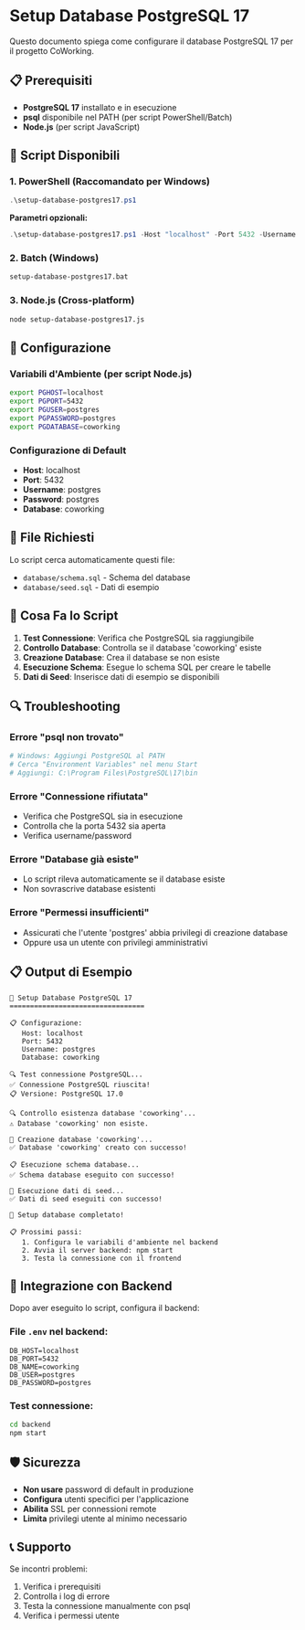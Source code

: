 # Setup Database PostgreSQL 17

Questo documento spiega come configurare il database PostgreSQL 17 per il progetto CoWorking.

## 📋 Prerequisiti

- **PostgreSQL 17** installato e in esecuzione
- **psql** disponibile nel PATH (per script PowerShell/Batch)
- **Node.js** (per script JavaScript)

## 🚀 Script Disponibili

### 1. **PowerShell** (Raccomandato per Windows)
```powershell
.\setup-database-postgres17.ps1
```

**Parametri opzionali:**
```powershell
.\setup-database-postgres17.ps1 -Host "localhost" -Port 5432 -Username "postgres" -Password "postgres" -DatabaseName "coworking"
```

### 2. **Batch** (Windows)
```cmd
setup-database-postgres17.bat
```

### 3. **Node.js** (Cross-platform)
```bash
node setup-database-postgres17.js
```

## 🔧 Configurazione

### Variabili d'Ambiente (per script Node.js)
```bash
export PGHOST=localhost
export PGPORT=5432
export PGUSER=postgres
export PGPASSWORD=postgres
export PGDATABASE=coworking
```

### Configurazione di Default
- **Host**: localhost
- **Port**: 5432
- **Username**: postgres
- **Password**: postgres
- **Database**: coworking

## 📁 File Richiesti

Lo script cerca automaticamente questi file:
- `database/schema.sql` - Schema del database
- `database/seed.sql` - Dati di esempio

## 🎯 Cosa Fa lo Script

1. **Test Connessione**: Verifica che PostgreSQL sia raggiungibile
2. **Controllo Database**: Controlla se il database 'coworking' esiste
3. **Creazione Database**: Crea il database se non esiste
4. **Esecuzione Schema**: Esegue lo schema SQL per creare le tabelle
5. **Dati di Seed**: Inserisce dati di esempio se disponibili

## 🔍 Troubleshooting

### Errore "psql non trovato"
```bash
# Windows: Aggiungi PostgreSQL al PATH
# Cerca "Environment Variables" nel menu Start
# Aggiungi: C:\Program Files\PostgreSQL\17\bin
```

### Errore "Connessione rifiutata"
- Verifica che PostgreSQL sia in esecuzione
- Controlla che la porta 5432 sia aperta
- Verifica username/password

### Errore "Database già esiste"
- Lo script rileva automaticamente se il database esiste
- Non sovrascrive database esistenti

### Errore "Permessi insufficienti"
- Assicurati che l'utente 'postgres' abbia privilegi di creazione database
- Oppure usa un utente con privilegi amministrativi

## 📋 Output di Esempio

```
🚀 Setup Database PostgreSQL 17
=================================

📋 Configurazione:
   Host: localhost
   Port: 5432
   Username: postgres
   Database: coworking

🔍 Test connessione PostgreSQL...
✅ Connessione PostgreSQL riuscita!
📋 Versione: PostgreSQL 17.0

🔍 Controllo esistenza database 'coworking'...
⚠️ Database 'coworking' non esiste.

🔨 Creazione database 'coworking'...
✅ Database 'coworking' creato con successo!

📋 Esecuzione schema database...
✅ Schema database eseguito con successo!

🌱 Esecuzione dati di seed...
✅ Dati di seed eseguiti con successo!

🎉 Setup database completato!

📋 Prossimi passi:
   1. Configura le variabili d'ambiente nel backend
   2. Avvia il server backend: npm start
   3. Testa la connessione con il frontend
```

## 🔗 Integrazione con Backend

Dopo aver eseguito lo script, configura il backend:

### File `.env` nel backend:
```env
DB_HOST=localhost
DB_PORT=5432
DB_NAME=coworking
DB_USER=postgres
DB_PASSWORD=postgres
```

### Test connessione:
```bash
cd backend
npm start
```

## 🛡️ Sicurezza

- **Non usare** password di default in produzione
- **Configura** utenti specifici per l'applicazione
- **Abilita** SSL per connessioni remote
- **Limita** privilegi utente al minimo necessario

## 📞 Supporto

Se incontri problemi:
1. Verifica i prerequisiti
2. Controlla i log di errore
3. Testa la connessione manualmente con psql
4. Verifica i permessi utente



